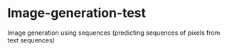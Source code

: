 # Image-generation-test

Image generation using sequences (predicting sequences of pixels from text sequences)